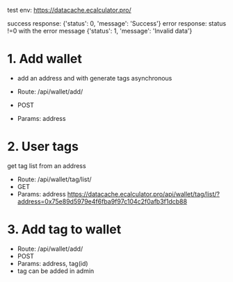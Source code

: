 test env: https://datacache.ecalculator.pro/

success response: {'status': 0, 'message': 'Success'}
error response: status !=0 with the error message
{'status': 1, 'message': 'Invalid data'}

# 1. Add wallet

* add an address and with generate tags asynchronous

* Route: /api/wallet/add/
* POST
* Params: address

# 2. User tags
get tag list from an address
* Route: /api/wallet/tag/list/
* GET
* Params: address
https://datacache.ecalculator.pro/api/wallet/tag/list/?address=0x75e89d5979e4f6fba9f97c104c2f0afb3f1dcb88

# 3. Add tag to wallet

* Route: /api/wallet/add/
* POST
* Params: address, tag(id)
* tag can be added in admin
